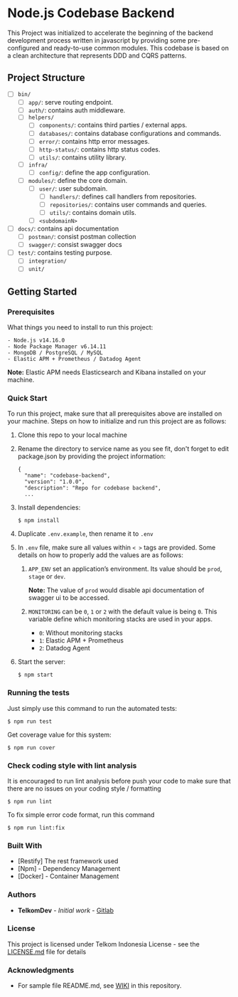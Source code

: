 # Node.js Codebase Backend
This Project was initialized to accelerate the beginning of the backend development process written in javascript by providing some pre-configured and ready-to-use common modules. This codebase is based on a clean architecture that represents DDD and CQRS patterns. 

## Project Structure
- [ ] `bin/`
  - [ ] `app/`: serve routing endpoint.
  - [ ] `auth/`: contains auth middleware.
  - [ ] `helpers/`
    - [ ] `components/`: contains third parties / external apps.
    - [ ] `databases/`: contains database configurations and commands.
    - [ ] `error/`: contains http error messages.
    - [ ] `http-status/`: contains http status codes.
    - [ ] `utils/`: contains utility library.
  - [ ] `infra/`
    - [ ] `config/`: define the app configuration.
  - [ ] `modules/`: define the core domain.
    - [ ] `user/`: user subdomain.
      - [ ] `handlers/`: defines call handlers from repositories.
      - [ ] `repositories/`: contains user commands and queries.
      - [ ] `utils/`: contains domain utils.
    - [ ] `<subdomainN>`
- [ ] `docs/`: contains api documentation
  - [ ] `postman/`: consist postman collection
  - [ ] `swagger/`: consist swagger docs
- [ ] `test/`: contains testing purpose.
  - [ ] `integration/`
  - [ ] `unit/`

## Getting Started
### Prerequisites

What things you need to install to run this project:

```
- Node.js v14.16.0
- Node Package Manager v6.14.11
- MongoDB / PostgreSQL / MySQL
- Elastic APM + Prometheus / Datadog Agent
```

**Note:** Elastic APM needs Elasticsearch and Kibana installed on your machine.

### Quick Start
To run this project, make sure that all prerequisites above are installed on your machine. Steps on how to initialize and run this project are as follows:

1. Clone this repo to your local machine

2. Rename the directory to service name as you see fit, don't forget to edit package.json by providing the project information:
   ```
   {
     "name": "codebase-backend",
     "version": "1.0.0",
     "description": "Repo for codebase backend",
     ...
   ```

3. Install dependencies:
   ```
   $ npm install
   ```

4. Duplicate `.env.example`, then rename it to `.env`

5. In `.env` file, make sure all values within `< >` tags are provided. Some details on how to properly add the values are as follows:

   1. `APP_ENV` set an application’s environment. Its value should be `prod`, `stage` or `dev`. 

      **Note:** The value of `prod` would disable api documentation of swagger ui to be accessed.

   2. `MONITORING` can be `0`, `1` or `2` with the default value is being `0`. This variable define which monitoring stacks are used in your apps.
      
      - `0`: Without monitoring stacks
      - `1`: Elastic APM + Prometheus
      - `2`: Datadog Agent


6. Start the server:
   ```
   $ npm start
   ```

### Running the tests

Just simply use this command to run the automated tests:
```
$ npm run test
```

Get coverage value for this system:
```
$ npm run cover
```

### Check coding style with lint analysis ###
It is encouraged to run lint analysis before push your code to make sure that there are no issues on your coding style / formatting
```
$ npm run lint
```

To fix simple error code format, run this command
```
$ npm run lint:fix
```

### Built With

* [Restify] The rest framework used
* [Npm] - Dependency Management
* [Docker] - Container Management

### Authors

* **TelkomDev** - *Initial work* - [Gitlab](https://gitlab.playcourt.id/telkomdev)


### License

This project is licensed under Telkom Indonesia License - see the [LICENSE.md](LICENSE.md) file for details

### Acknowledgments

* For sample file README.md, see [WIKI](https://gitlab.playcourt.id/telkomdev/codebase-backend/wikis/Readme.md-Sample) in this repository.
